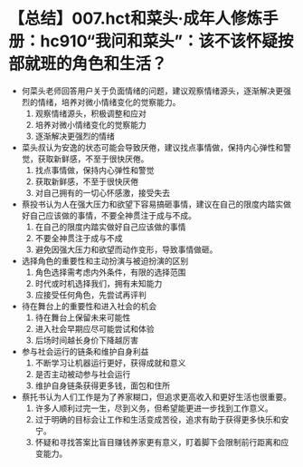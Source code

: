 # 【总结】007.hct和菜头·成年人修炼手册：hc910“我问和菜头”：该不该怀疑按部就班的角色和生活？

-   何菜头老师回答用户关于负面情绪的问题，建议观察情绪源头，逐渐解决更强烈的情绪，培养对微小情绪变化的觉察能力。
    1.  观察情绪源头，积极调整和应对
    2.  培养对微小情绪变化的觉察能力
    3.  逐渐解决更强烈的情绪
-   菜头叔认为安逸的状态可能会导致厌倦，建议找点事情做，保持内心弹性和警觉，获取新鲜感，不至于很快厌倦。
    1.  找点事情做，保持内心弹性和警觉
    2.  获取新鲜感，不至于很快厌倦
    3.  对自己拥有的一切心怀感激，接受失去
-   蔡投书认为人在强大压力和欲望下容易搞砸事情，建议在自己的限度内踏实做好自己应该做的事情，不要全神贯注于成与不成。
    1.  在自己的限度内踏实做好自己应该做的事情
    2.  不要全神贯注于成与不成
    3.  避免因强大压力和欲望而动作变形，导致事情做砸。
-   选择角色的重要性和主动扮演与被迫扮演的区别
    1.  角色选择需考虑内外条件，有限的选择范围
    2.  时代或时机选择我们，拥有未知能力
    3.  应接受任何角色，先尝试再评判
-   待在舞台上的重要性和进入社会的机会
    1.  待在舞台上保留未来可能性
    2.  进入社会早期应尽可能尝试和体验
    3.  后场时间越长身价下降越厉害
-   参与社会运行的链条和维护自身利益
    1.  不断学习让机器运行更好，获得成就和意义
    2.  是否主动被动参与社会运行
    3.  维护自身链条获得更多钱，面包和住所
-   蔡托书认为人们工作是为了养家糊口，但追求更高收入和更好生活也很重要。
    1.  许多人顺利过完一生，尽到义务，但希望能更进一步找到工作意义。
    2.  过于明确的目标会让工作和生活变成苦役，追求有助于获得更多快乐和安宁。
    3.  怀疑和寻找答案比盲目赚钱养家更有意义，盯着脚下会限制前行距离和应变能力。
